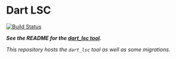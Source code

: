 # Dart LSC

[![Build Status](https://travis-ci.org/amirh/dart_lsc.svg?branch=master)](https://travis-ci.org/amirh/dart_lsc)

***See the README for the [dart_lsc tool](https://github.com/amirh/dart_lsc/tree/master/packages/dart_lsc).***

*This repository hosts the `dart_lsc` tool as well as some migrations.*
